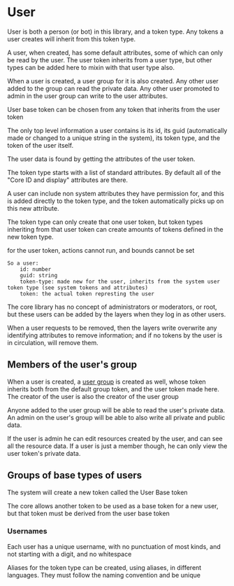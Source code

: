 # User

User is both a person (or bot) in this library, and a token type. Any tokens a user creates will inherit from this token type.

A user, when created, has some default attributes, some of which can only be read by the user.
The user token inherits from a user type, but other types can be added here to mixin with that user type also.

When a user is created, a user group for it is also created. Any other user added to the group can read the private data.
Any other user promoted to admin in the user group can write to the user attributes.

User base token can be chosen from any token that inherits from the user token

The only top level information a user contains is its id, its guid (automatically made or changed to a unique string in the system),
its token type, and the token of the user itself.

The user data is found by getting the attributes of the user token.

The token type starts with a list of standard attributes. By default all of the "Core ID and display" attributes are there.

A user can include non system attributes they have permission for, and this is added directly to the token type, and the token automatically picks up on this new attribute.

The token type can only create that one user token, but token types inheriting from that user token can create amounts of tokens defined in the new token type.

for the user token, actions cannot run, and bounds cannot be set

    So a user:
        id: number
        guid: string
        token-type: made new for the user, inherits from the system user token type (see system tokens and attributes)
        token: the actual token represting the user



The core library has no concept of administrators or moderators, or root, but these users can be added by the layers when they log in as other users.

When a user requests to be removed, then the layers write overwrite any identifying attributes to remove information; and if no tokens by the user is in circulation, will remove them.

## Members of the user's group

When a user is created, a [user group](group-overview.md)  is created as well, whose token inherits both from the default group token, and the user token made here.
The creator of the user is also the creator of the user group

Anyone added to the user group will be able to read the user's private data. An admin on the user's group will be able to also write all private and public data.



If the user is admin he can edit resources created by the user, and can see all the resource data.
If a user is just a member though, he can only view the user token's private data.

## Groups of base types of users

The system will create a new token called the User Base token

The core allows another token to be used as a base token for a new user, but that token must be derived from the user base token

### Usernames

Each user has a unique username, with no punctuation of most kinds, and not starting with a digit, and no whitespace

Aliases for the token type can be created, using aliases, in different languages. They must follow the naming convention and be unique



